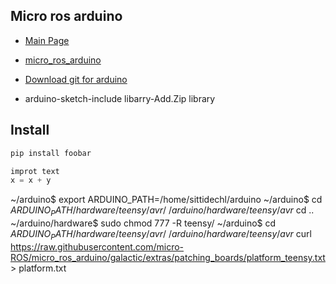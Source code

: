 ## Micro ros arduino
* [Main Page](https://github.com/SittidechL/Documents/blob/main/README.md)
* [micro_ros_arduino](https://github.com/micro-ROS/micro_ros_arduino)
* [Download git for arduino](https://github.com/micro-ROS/micro_ros_arduino.git) 

* arduino-sketch-include libarry-Add.Zip library
## Install
```bash
pip install foobar
```
```Python
improt text
x = x + y
```
~/arduino$ export ARDUINO_PATH=/home/sittidechl/arduino
~/arduino$ cd $ARDUINO_PATH/hardware/teensy/avr/
~/arduino/hardware/teensy/avr$ cd ..
~/arduino/hardware$ sudo chmod 777 -R teensy/
~/arduino$ cd $ARDUINO_PATH/hardware/teensy/avr/
~/arduino/hardware/teensy/avr$ curl https://raw.githubusercontent.com/micro-ROS/micro_ros_arduino/galactic/extras/patching_boards/platform_teensy.txt > platform.txt
